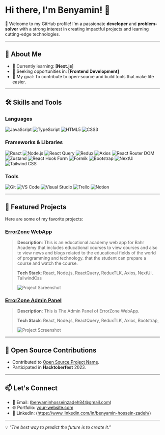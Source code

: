 # Hi there, I'm Benyamin! 👋

🌟 Welcome to my GitHub profile! I'm a passionate **developer** and **problem-solver** with a strong interest in creating impactful projects and learning cutting-edge technologies. 

---

## 🚀 About Me
- 🌱 Currently learning: **[Next.js]**
- 💼 Seeking opportunities in: **[Frontend Development]**
- 🎯 My goal: To contribute to open-source and build tools that make life easier.

---

## 🛠️ Skills and Tools
### Languages
![JavaScript](https://img.shields.io/badge/JavaScript-F7DF1E?style=for-the-badge&logo=javascript&logoColor=black)
![TypeScript](https://img.shields.io/badge/TypeScript-3178C6?logo=typescript&logoColor=white&style=for-the-badge)
![HTML5](https://img.shields.io/badge/HTML5-E34F26?style=for-the-badge&logo=html5&logoColor=white)
![CSS3](https://img.shields.io/badge/CSS3-1572B6?style=for-the-badge&logo=css3&logoColor=white)

### Frameworks & Libraries
![React](https://img.shields.io/badge/React-61DAFB?style=for-the-badge&logo=react&logoColor=black)
![Node.js](https://img.shields.io/badge/Node.js-339933?style=for-the-badge&logo=node.js&logoColor=white)
![React Query](https://img.shields.io/badge/React_Query-FF4154?style=for-the-badge&logo=react-query&logoColor=white)
![Redux](https://img.shields.io/badge/Redux-764ABC?style=for-the-badge&logo=redux&logoColor=white)
![Axios](https://img.shields.io/badge/Axios-5A29E4?style=for-the-badge&logo=axios&logoColor=white)
![React Router DOM](https://img.shields.io/badge/React_Router_DOM-CA4245?style=for-the-badge&logo=react-router&logoColor=white)
![Zustand](https://img.shields.io/badge/Zustand-FF0000?style=for-the-badge&logo=zustand&logoColor=white)
![React Hook Form](https://img.shields.io/badge/React_Hook_Form-EC5990?style=for-the-badge&logo=react-hook-form&logoColor=white)
![Formik](https://img.shields.io/badge/Formik-61DAFB?style=for-the-badge&logo=formik&logoColor=black)
![Bootstrap](https://img.shields.io/badge/Bootstrap-7952B3?style=for-the-badge&logo=bootstrap&logoColor=white)
![NextUI](https://img.shields.io/badge/NextUI-000000?style=for-the-badge&logo=nextdotjs&logoColor=white)
![Tailwind CSS](https://img.shields.io/badge/Tailwind_CSS-06B6D4?style=for-the-badge&logo=tailwindcss&logoColor=white)


### Tools
![Git](https://img.shields.io/badge/Git-F05032?style=for-the-badge&logo=git&logoColor=white)
![VS Code](https://img.shields.io/badge/VS%20Code-007ACC?style=for-the-badge&logo=visual-studio-code&logoColor=white)
![Visual Studio](https://img.shields.io/badge/Visual_Studio-5C2D91?style=for-the-badge&logo=visual-studio&logoColor=white)
![Trello](https://img.shields.io/badge/Trello-0052CC?logo=trello&logoColor=white&style=for-the-badge)
![Notion](https://img.shields.io/badge/Notion-000000?logo=notion&logoColor=white&style=for-the-badge)

---

## 📌 Featured Projects
Here are some of my favorite projects:

### [ErrorZone WebApp](https://github.com/academy-react-summer1403/ErrorZone-project)
> **Description**: This is an educational academy web app for Bahr Academy that includes educational courses to view courses and also to view news and blogs related to the educational fields of the world of programming and technology. 
that the student can prepare a course and watch the course.
> 
> **Tech Stack**: React, Node.js, ReactQuery, ReduxTLK, Axios, NextUi, TailwindCss
>
> ![Project Screenshot](https://www.imghippo.com/i/Co9252GIY.jpg)

### [ErrorZone Admin Panel](https://github.com/academy-react-summer1403/ErrorZone-Admin)
> **Description**: This is The Admin Panel of ErrorZone WebApp.
>
> **Tech Stack**: React, Node.js, ReactQuery, ReduxTLK, Axios, Bootstrap,
>
> ![Project Screenshot](https://www.imghippo.com/i/zxNF8564yDk.jpg)

---

## 🌟 Open Source Contributions
- Contributed to [Open Source Project Name](https://github.com/example/repo).
- Participated in **Hacktoberfest** 2023.

---

## 📫 Let's Connect
- 📧 Email: (benyaminhosseinzadeh84@gmail.com)
- 🌐 Portfolio: [your-website.com](https://your-website.com)
- 💼 LinkedIn: (https://www.linkedin.com/in/benyamin-hossein-zadeh/)

---

💡 *“The best way to predict the future is to create it.”*
